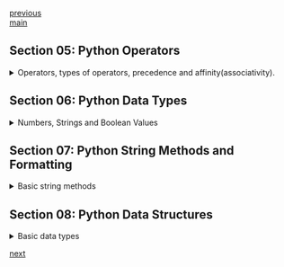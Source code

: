 <!--
// cSpell:ignore maxsplit fromkeys
-->

[previous](section_01_04_intro.md)\
[main](../README.md)

## Section 05: Python Operators

<details>
<summary>
Operators, types of operators, precedence and affinity(associativity).
</summary>

Operators are functionality that do something to values. the data the operators interacts with are _operands_.

Operator types:

- Arithmetic
- Assignment
- Comparison
- Logical
- Identity
- Membership
- Bitwise

### Python Arithmetic Operators

basic math operators. addition, subtraction, multiplication, division. but also modules (get reminder), power (exponents), and floor division (integer division, nearest whole number).

### Python Assignment Operators

operators used to assign values. they all build on the basic `=` operator. we have one option for each of the math operators, and five more for the bitwise operators of `AND`,`OR`,`XOR`,`shift left` and `shift right`.

they are shorthands to writing the complete form.

```py
x = 5
#x= x+5 option 1
x+=5 # option2

y = 0b100 # binary 4
# y= y<<1 option1
y<<=1 #option 2
```

### Python Comparison Operators

Operators that are used to compare values. equality, inequality, and ordering.

### Python Logical Operators

combine conditional statements, they work on boolean values (true or false). we have _boolean and_, _boolean or_, and _boolean not_.

we can create a truth table if we want.

### Python Identity Operators

operator to determine if to variables refer to the same objects. like checking the addresses of the inner values. different for literals.

```py
x = 4
y = 4
z = 5

print(x is y) # true
print(x is z) # false

l1 = [1]
l2 = [1]
print(l1 == l2) # true, equality
print(l1 is l2) # false, different objects
```

### Python Membership Operators

determine if a value is present in a container (list, tuple, dictionary, set).

### Binary Numbers

binary numbers in python. only used for integer numbers. not for floating point numbers. the `bin()` function returns a string of the binary representation. we can use the _0b_ prefix to make binary numbers.

```py
x =0b111
print(7==x)
print(x,bin(x)) #7,0b111
print(bin(-10)) #-0b1010
#print(bin(0.5)) #error
```

### Python Bitwise Operators

bitwise operations: `and`,`or`,`xor`. shifting to the left and the right. also the bitwise `not`, which uses two-complement arithmetics. so we can get negative values.

### Python Operator Precedence

the order of evaluation of operators. like the order of math sub expressions. the expressions with operators high on the precedence list are evaluated first. for operators with the same precedence value, left to right ordering is used.

- Parentheses
- Exponents (power)
- Multiplication, division, floor division, modulus
- Addition, Subtraction
- Bitwise Shift left, shift right
- Bitwise AND
- Bitwise XOR
- Bitwise OR
- Comparisons, identity, membership
- Logical NOT
- Logical AND
- Logical OR
- Assignments

most operators have left to right associativity.

</details>

## Section 06: Python Data Types

<details>
<summary>
Numbers, Strings and Boolean Values
</summary>

### Python Number Data Type

Integers and Floating point numbers. can be positive or negative. the division operator and the floor division will always return a floating point number, even if used with two integers.

```py
print(type(1)) #integer
print(type(1.0)) #float
```

### Python String Data Type

the text and characters type. there is not data type for a single character. we can use single quotes or double quotes, but we must match. we can have an empty string. we can use the backslash to escape charters.

characters have an index in the string. we can find the index of a sub string with the `.index()` method.

```py
print(type('a'))
print("double quotes?\" no problem!")
print("hello world".index('e')) #1
print("hello world".index('ld')) #9
```

### Python Boolean Data Type

boolean, true and false values.

```py
print((1==2),type (1==2)) # False
print((2<=2),type (2<=2)) # True
```

### Casting Data Types

Casting is converting values from one type to another. we can usually always cast to string, and some string values we can cast to numbers.

```py
print(int(5.0)) #5
print(int(6.99)) #6
print(float(-4)) #-4.0
print(str(7)) #"7"

print(int("-1")) #-1
print(int("1.0")) #error!
print(float("-1")) #-1.0
print(float('1.6')) #1.6
```

</details>

## Section 07: Python String Methods and Formatting

<details>
<summary>
Basic string methods
</summary>

strings are text.

### Python String Methods

[String methods](https://www.w3schools.com/python/python_strings_methods.asp)

- `len(<str>)` - length of string. counts white space.
- `.index(<sub str>)` - index of substring. error if doesn't exist.
  - we can pass the start and end positions as optional
- `find(<sub str>)` - index of substring, -1 if doesn't exist.
  - we can pass the start and end positions as optional
- `.capitalize()` - capitalize the first character, the rest are lower.
- `.lower()` - return lower case
- `.upper()` - return upper case
- `.islower()` - are all characters lower case?
- `.isupper()` - are all characters upper case?
- `.count(<sub str>)` - count appearances of sub string
  - we can pass the start and end positions as optional
- `.split(<separator>,<maxsplit)` - split text into list of substring,
  - default separator is white space. we can use _"\n"_ for new line.
  - we can decide on how many splits to do by passing _maxsplit_ integer, default is _-1_ for all occurrences.
- `replace(<sub str>,<replacement>)` - replace sub string.
  - we cana add _count_ parameter to limit how many replacement to do.

we already know we can use indexing to get specific characters in a string, and that the `+` operator does concatenation and the `*` operator repeats the string.

### Python String Formatting

the **f string**. We can have computations inside the string. all the computation happens during runtime.the syntax is `f"text {value} more text"`. when two strings are right next to each other, they are automatically concatenated.

```py
name = "blue"
age = 4
print(f"Hello, {name}. You are {age} years old.")
x=5
y=6
print(f"{x} + {y} is {x+y}")
```

when we want to use quotes inside our string (like a dictionary key) we need to be careful.

</details>

## Section 08: Python Data Structures

<details>
<summary>
Basic data types
</summary>

the four basic data structure in python:

- list
- Tuple
- Set
- Dictionary

### Python List

a collection data, can be of mixed types. items are ordered by the index, they can be changed and we can mutate the list. we use the square brackets `[]` to create a list, we can then access items by position. we can add and remove elements from a list.

#### Creating a Python List

we create a list with either a square brackets or with a list constructor. we can iterate over a list with a for loop. we can also print a list directly.

```py
ls1 = ["1",3,[]]
ls2 = list(("a",3,[])) #create a list from a tuple
ls3 =list("abc") #["a","b","c]

for x in ls2:
    print(x)
```

#### Accessing elements in a list

we can access the list elements with the index in the square brackets, remember that we use zero-based indexing. we can use negative index to start from the end of the list. we can also use slicing to access a range of elements inside the list. we can modify the list elements.

```py
l=[1,2,3,4]
print(l[0])
print(l[-1]) #last element
print(l[1:-1])
l[0]=7
print(l)
```

#### Python List Methods

[List methods](https://www.w3schools.com/python/python_lists_methods.asp)

- `len(<list>)` - length of list (number of items)
- `del(<list>)` - delete list
- `append(<element>)` - add item to end of the list.
- `insert(<index>,<element>)` add elements at a specific index. all the other elements are moved to the next position
- `.extend(<other list>)` - mutate the list by adding the contents of another list to it.
- `.remove(<element>)` - remove item by value.
- `.pop(<index>)` - remove item by index. return the value.
  - if we don't specify an index, it removes the last element.
- `.clear()` - mutate the list by removing all items.
- `.sort(<key>, reverse=bool)`- mutate the list by sorting it.
  - we can pass a function as the key parameter to control the sorting.
  - we can sort in reverse by passing a boolean value True to sort in reverse.
- `.count(<element>)` - count occurrences of element.
- `index(<element>)` - index of element in list

```py
def foo(n):
  return abs(n - 50)

ls = [100, 50, 65, 82, 23]
ls.sort(key = foo)
print(ls)
```

### Python Tuple

A tuple is an immutable list. we can't add or remove elements from it. we can create tuples with the round parentheses `()` or the tuple constructor. we can loop over the tuple with a for loop.

```py
x= ()
print(type(x))
y= tuple([1,2,3])
print(type(y))
```

unlike a list, we can't modify the tuple once it's created. however, this is only for the top most elements. if we have nested elements in the deeper portions of the tuple, we can modify them

```py
tpl = tuple([1,[]])
#tpl[0]=2 #error
tpl[1].append(1) #this is legal
#tpl[1]=[] #also an error
```

### Python SET

A collection (not ordered, not indexed) of unique values. you cannot modify the values inside it. we create a set with curly braces "{}" or the set constructor. a set can contain elements from different types.

we can loop over the set elements.

```py
fruits = {"grapes","apples","berries"}
for fruit in fruits:
    print(fruit)
```

[Set Methods](https://www.w3schools.com/python/python_sets_methods.asp)

- `.add(<element>)` - add a single element.
- `.update(<elements>)` - add multiple elements.
- `.remove(<element>)` - remove element, error if doesn't exist.
- `.discard(<element>)` - remove element, no error if doesn't exits.
- `.clear()` - remove all elements.
- `.union(<other set>)` - create a new set with all the elements from two sets.
- `.intersection(<other set>)` - create a new set with the shared elements from two sets.
- `.intersection_update(<other set>)` - keep only the elements shared in the two sets.
- `.symmetric_difference(<other_set>)` - create a new set with only the elements that aren't shared.
- `.symmetric_difference_update(<other_set>)` - keep only the elements that aren't shared in both sets.

### Python Dictionary

A dictionary is a key-value pair collection. the key must be unique, and it cannot be modified. the values are mutable. we create dictionaries with the curly braces with key value pairs, or use the dictionary constructor. in this cae we don't need quotes around the key name.

```py
car = {
    "brand": "range rover",
    "speed": 20
}
car2 =dict(key1="value", key2=11)
```

[Dictionary methods](https://www.w3schools.com/python/python_dictionaries_methods.asp)

- `.items()` - get an iterable for all items.
- `.keys()` - get all keys.
- `.values()` - get all values.
- `.get(<key>,<other value>)` - get element from key, will return `None` if doesn't exists.
  - we can specify the return value if it doesn't exist.
- `.update()` - add a key-value pair.
- `.clear()` - remove all elements
- `fromkeys(<keys>,<value>)` - create a new dictionary from the keys with those values (or `None` if no value was given).
- `.copy()` - return a copy of the dictionary.

</details>

[next](section_09_10_control.md)
